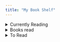 ```yaml
---
title: "My Book Shelf"
---
```

<section>
<details class="tree-nav__item is-expandable">
<summary class="tree-nav__item-title"> Currently Reading </summary> 
   
      <details class="tree-nav__item is-expandable">
            <summary class="tree-nav__item-title"> Behold the Leviathan: The Unusual Rise of Modern India </summary>

            <ul>
              <li> Author : Saurabh Mukherjee </li>
              <li> Summary : </li>
            </ul>
      </details>

      <details class="tree-nav__item is-expandable">
            <summary class="tree-nav__item-title"> Shoe Dog </summary>

            <ul>
              <li> Author : Phil Knight </li>
              <li> Summary : </li>
            </ul>
      </details>
      
</details>

<details class="tree-nav__item is-expandable">
<summary class="tree-nav__item-title"> Books read </summary>

      <details class="tree-nav__item is-expandable">
            <summary class="tree-nav__item-title"> Ikigai </summary>

            <ul>
              <li> Author </li>
              <li> Summary </li>
            </ul>
      </details>
      <details class="tree-nav__item is-expandable">
            <summary class="tree-nav__item-title"> Show Your Work </summary>

            <ul>
              <li> Author </li>
              <li> Summary </li>
            </ul>
      </details>
       <details class="tree-nav__item is-expandable">
            <summary class="tree-nav__item-title"> Steal Like an Artist </summary>

            <ul>
              <li> Author </li>
              <li> Summary </li>
            </ul>
      </details>
  
</details>

<details class="tree-nav__item is-expandable">
<summary class="tree-nav__item-title"> To Read </summary>
   
      <details class="tree-nav__item is-expandable">
          <summary class="tree-nav__item-title"> 1. Laughable Loves </summary>
      
          <ul>
            <li> Author: Milan Kundera </li>
            <li> Summary: </li>
          </ul>
      </details> 
      
      <details class="tree-nav__item is-expandable">
          <summary class="tree-nav__item-title"> 2. Mourinho: Further Anatomy Of A Winner </summary>
      
          <ul>
            <li> Author: </li>
            <li> Summary: </li>
          </ul>
      </details> 
      
      <details class="tree-nav__item is-expandable">
          <summary class="tree-nav__item-title"> 3. Coaching Beyond </summary>
      
          <ul>
            <li> Author: </li>
            <li> Summary: </li>
          </ul>
      </details> 
      
      <details class="tree-nav__item is-expandable">
          <summary class="tree-nav__item-title"> 4. How To Build A Car </summary>
      
          <ul>
            <li> Author: </li>
            <li> Summary: </li>
          </ul>
      </details> 
      
      <details class="tree-nav__item is-expandable">
          <summary class="tree-nav__item-title"> 5. Total Competition </summary>
      
          <ul>
            <li> Author: </li>
            <li> Summary: </li>
          </ul>
      </details> 
      
      <details class="tree-nav__item is-expandable">
          <summary class="tree-nav__item-title"> 6. Complete Book Of Chess Strategy </summary>
      
          <ul>
            <li> Author: </li>
            <li> Summary: </li>
          </ul>
      </details> 
      
      <details class="tree-nav__item is-expandable">
          <summary class="tree-nav__item-title"> 7. The Mechanic </summary>
      
          <ul>
            <li> Author: </li>
            <li> Summary: </li>
          </ul>
      </details> 
      
      <details class="tree-nav__item is-expandable">
          <summary class="tree-nav__item-title"> 8. Bks Cricket Coaching Manual </summary>
      
          <ul>
            <li> Author: </li>
            <li> Summary: </li>
          </ul>
      </details> 
      
      <details class="tree-nav__item is-expandable">
          <summary class="tree-nav__item-title"> 9. Bowl. Sleep. Repeat </summary>
      
          <ul>
            <li> Author: </li>
            <li> Summary: </li>
          </ul>
      </details> 
      
      <details class="tree-nav__item is-expandable">
          <summary class="tree-nav__item-title"> 10. The Fast Bowler'S Bible </summary>
      
          <ul>
            <li> Author: </li>
            <li> Summary: </li>
          </ul>
      </details> 
      
      <details class="tree-nav__item is-expandable">
          <summary class="tree-nav__item-title"> 11. My Inventions, Autobiography Of Nikola Tesla </summary>
      
          <ul>
            <li> Author: </li>
            <li> Summary: </li>
          </ul>
      </details> 
      
      <details class="tree-nav__item is-expandable">
          <summary class="tree-nav__item-title"> 12. The Theory Of Everything </summary>
      
          <ul>
            <li> Author: </li>
            <li> Summary: </li>
          </ul>
      </details> 
      
      <details class="tree-nav__item is-expandable">
          <summary class="tree-nav__item-title"> 13. Black Holes : The Reith Lectures </summary>
      
          <ul>
            <li> Author: </li>
            <li> Summary: </li>
          </ul>
      </details> 
      
      <details class="tree-nav__item is-expandable">
          <summary class="tree-nav__item-title"> 14. A Brief History Of Time </summary>
      
          <ul>
            <li> Author: </li>
            <li> Summary: </li>
          </ul>
      </details> 
      
      <details class="tree-nav__item is-expandable">
          <summary class="tree-nav__item-title"> 15. Brief Answers To The Big Questions </summary>
      
          <ul>
            <li> Author: </li>
            <li> Summary: </li>
          </ul>
      </details> 
      
      <details class="tree-nav__item is-expandable">
          <summary class="tree-nav__item-title"> 16. The Grand Design </summary>
      
          <ul>
            <li> Author: </li>
            <li> Summary: </li>
          </ul>
      </details> 
      
      <details class="tree-nav__item is-expandable">
          <summary class="tree-nav__item-title"> 17. Brief Answers To The Big Questions </summary>
      
          <ul>
            <li> Author: </li>
            <li> Summary: </li>
          </ul>
      </details> 
      
      <details class="tree-nav__item is-expandable">
          <summary class="tree-nav__item-title"> 18. The Universe In A Nutshell </summary>
      
          <ul>
            <li> Author: </li>
            <li> Summary: </li>
          </ul>
      </details> 
      
      <details class="tree-nav__item is-expandable">
          <summary class="tree-nav__item-title"> 19. The Nature Of Space And Time </summary>
      
          <ul>
            <li> Author: </li>
            <li> Summary: </li>
          </ul>
      </details> 
      
      <details class="tree-nav__item is-expandable">
          <summary class="tree-nav__item-title"> 20. My Brief History </summary>
      
          <ul>
            <li> Author: </li>
            <li> Summary: </li>
          </ul>
      </details> 
      
      <details class="tree-nav__item is-expandable">
          <summary class="tree-nav__item-title"> 21. The World As I See It </summary>
      
          <ul>
            <li> Author: </li>
            <li> Summary: </li>
          </ul>
      </details> 
      
      <details class="tree-nav__item is-expandable">
          <summary class="tree-nav__item-title"> 22. Relativity: The Special And The General Theory </summary>
      
          <ul>
            <li> Author: </li>
            <li> Summary: </li>
          </ul>
      </details> 
      
      <details class="tree-nav__item is-expandable">
          <summary class="tree-nav__item-title"> 23. Ambuja Story </summary>
      
          <ul>
            <li> Author: </li>
            <li> Summary: </li>
          </ul>
      </details> 
      
      <details class="tree-nav__item is-expandable">
          <summary class="tree-nav__item-title"> 24. One Up On Wall Street </summary>
      
          <ul>
            <li> Author: </li>
            <li> Summary: </li>
          </ul>
      </details> 
      
      <details class="tree-nav__item is-expandable">
          <summary class="tree-nav__item-title"> 25. Beating The Street </summary>
      
          <ul>
            <li> Author: </li>
            <li> Summary: </li>
          </ul>
      </details> 
      
      <details class="tree-nav__item is-expandable">
          <summary class="tree-nav__item-title"> 26. The Psychology Of Money </summary>
      
          <ul>
            <li> Author: </li>
            <li> Summary: </li>
          </ul>
      </details> 
      
      <details class="tree-nav__item is-expandable">
          <summary class="tree-nav__item-title"> 27. The Mckinsey Mind </summary>
      
          <ul>
            <li> Author: </li>
            <li> Summary: </li>
          </ul>
      </details> 
      
      <details class="tree-nav__item is-expandable">
          <summary class="tree-nav__item-title"> 28. The Firm </summary>
      
          <ul>
            <li> Author: </li>
            <li> Summary: </li>
          </ul>
      </details> 
      
      <details class="tree-nav__item is-expandable">
          <summary class="tree-nav__item-title"> 29. Bad Blood </summary>
      
          <ul>
            <li> Author: </li>
            <li> Summary: </li>
          </ul>
      </details> 
      
      <details class="tree-nav__item is-expandable">
          <summary class="tree-nav__item-title"> 30. Bottle Of Lies </summary>
      
          <ul>
            <li> Author: </li>
            <li> Summary: </li>
          </ul>
      </details> 
      
      <details class="tree-nav__item is-expandable">
          <summary class="tree-nav__item-title"> 31. Empire Of Pain </summary>
      
          <ul>
            <li> Author: </li>
            <li> Summary: </li>
          </ul>
      </details> 
      
      <details class="tree-nav__item is-expandable">
          <summary class="tree-nav__item-title"> 32. Chip War </summary>
      
          <ul>
            <li> Author: </li>
            <li> Summary: </li>
          </ul>
      </details> 
      
      <details class="tree-nav__item is-expandable">
          <summary class="tree-nav__item-title"> 33. The World For Sale </summary>
      
          <ul>
            <li> Author: </li>
            <li> Summary: </li>
          </ul>
      </details> 
      
      <details class="tree-nav__item is-expandable">
          <summary class="tree-nav__item-title"> 34. How The World Really Works </summary>
      
          <ul>
            <li> Author: </li>
            <li> Summary: </li>
          </ul>
      </details> 
      
      <details class="tree-nav__item is-expandable">
          <summary class="tree-nav__item-title"> 35. Why We Get Sick </summary>
      
          <ul>
            <li> Author: </li>
            <li> Summary: </li>
          </ul>
      </details> 
      
      <details class="tree-nav__item is-expandable">
          <summary class="tree-nav__item-title"> 36. Insurance Company Pricing Secrets Revealed </summary>
      
          <ul>
            <li> Author: </li>
            <li> Summary: </li>
          </ul>
      </details> 
      
      <details class="tree-nav__item is-expandable">
          <summary class="tree-nav__item-title"> 37. Blood And Oil </summary>
      
          <ul>
            <li> Author: </li>
            <li> Summary: </li>
          </ul>
      </details> 
      
      <details class="tree-nav__item is-expandable">
          <summary class="tree-nav__item-title"> 38. Steve Jobs (Pb) </summary>
      
          <ul>
            <li> Author: </li>
            <li> Summary: </li>
          </ul>
      </details> 
      
      <details class="tree-nav__item is-expandable">
          <summary class="tree-nav__item-title"> 39. My Life In Full </summary>
      
          <ul>
            <li> Author: </li>
            <li> Summary: </li>
          </ul>
      </details> 
      
      <details class="tree-nav__item is-expandable">
          <summary class="tree-nav__item-title"> 40. The Mom Test </summary>
      
          <ul>
            <li> Author: </li>
            <li> Summary: </li>
          </ul>
      </details> 
      
      <details class="tree-nav__item is-expandable">
          <summary class="tree-nav__item-title"> 41. Jony Ive </summary>
      
          <ul>
            <li> Author: </li>
            <li> Summary: </li>
          </ul>
      </details> 
      
      <details class="tree-nav__item is-expandable">
          <summary class="tree-nav__item-title"> 42. Insanely Simple </summary>
      
          <ul>
            <li> Author: </li>
            <li> Summary: </li>
          </ul>
      </details> 
      
      <details class="tree-nav__item is-expandable">
          <summary class="tree-nav__item-title"> 43. User Friendly </summary>
      
          <ul>
            <li> Author: </li>
            <li> Summary: </li>
          </ul>
      </details> 
      
      <details class="tree-nav__item is-expandable">
          <summary class="tree-nav__item-title"> 44. Design As Art </summary>
      
          <ul>
            <li> Author: </li>
            <li> Summary: </li>
          </ul>
      </details> 
      
      <details class="tree-nav__item is-expandable">
          <summary class="tree-nav__item-title"> 45. Design Is Storytelling </summary>
      
          <ul>
            <li> Author: </li>
            <li> Summary: </li>
          </ul>
      </details> 
      
      <details class="tree-nav__item is-expandable">
          <summary class="tree-nav__item-title"> 46. Creative Confidence </summary>
      
          <ul>
            <li> Author: </li>
            <li> Summary: </li>
          </ul>
      </details> 
      
      <details class="tree-nav__item is-expandable">
          <summary class="tree-nav__item-title"> 47. The Creative Act </summary>
      
          <ul>
            <li> Author: </li>
            <li> Summary: </li>
          </ul>
      </details> 
      
      <details class="tree-nav__item is-expandable">
          <summary class="tree-nav__item-title"> 48. Actionable Gamification </summary>
      
          <ul>
            <li> Author: </li>
            <li> Summary: </li>
          </ul>
      </details> 
      
      <details class="tree-nav__item is-expandable">
          <summary class="tree-nav__item-title"> 49. Never Too Big To Fail (Hb) </summary>
      
          <ul>
            <li> Author: </li>
            <li> Summary: </li>
          </ul>
      </details> 
      
      <details class="tree-nav__item is-expandable">
          <summary class="tree-nav__item-title"> 50. Pandemonium </summary>
      
          <ul>
            <li> Author: </li>
            <li> Summary: </li>
          </ul>
      </details> 
      
      <details class="tree-nav__item is-expandable">
          <summary class="tree-nav__item-title"> 51. I Do What I Do </summary>
      
          <ul>
            <li> Author: </li>
            <li> Summary: </li>
          </ul>
      </details> 
      
      <details class="tree-nav__item is-expandable">
          <summary class="tree-nav__item-title"> 52. Debrief To Win </summary>
      
          <ul>
            <li> Author: </li>
            <li> Summary: </li>
          </ul>
      </details> 
      
      <details class="tree-nav__item is-expandable">
          <summary class="tree-nav__item-title"> 53. Why I Am Paying More </summary>
      
          <ul>
            <li> Author: </li>
            <li> Summary: </li>
          </ul>
      </details> 
      
      <details class="tree-nav__item is-expandable">
          <summary class="tree-nav__item-title"> 54. Range </summary>
      
          <ul>
            <li> Author: </li>
            <li> Summary: </li>
          </ul>
      </details> 
      
      <details class="tree-nav__item is-expandable">
          <summary class="tree-nav__item-title"> 55. The Paradox Of Choice </summary>
      
          <ul>
            <li> Author: </li>
            <li> Summary: </li>
          </ul>
      </details> 
      
      <details class="tree-nav__item is-expandable">
          <summary class="tree-nav__item-title"> 56. The India Way: Strategies For An Uncertain World </summary>
      
          <ul>
            <li> Author: </li>
            <li> Summary: </li>
          </ul>
      </details> 
      
      <details class="tree-nav__item is-expandable">
          <summary class="tree-nav__item-title"> 57. A New Idea Of India </summary>
      
          <ul>
            <li> Author: </li>
            <li> Summary: </li>
          </ul>
      </details> 
      
      <details class="tree-nav__item is-expandable">
          <summary class="tree-nav__item-title"> 58. Bad Money </summary>
      
          <ul>
            <li> Author: </li>
            <li> Summary: </li>
          </ul>
      </details> 
      
      <details class="tree-nav__item is-expandable">
          <summary class="tree-nav__item-title"> 59. The Deficit Myth </summary>
      
          <ul>
            <li> Author: </li>
            <li> Summary: </li>
          </ul>
      </details> 
      
      <details class="tree-nav__item is-expandable">
          <summary class="tree-nav__item-title"> 60. Economist In The Real World, An </summary>
      
          <ul>
            <li> Author: </li>
            <li> Summary: </li>
          </ul>
      </details> 
      
      <details class="tree-nav__item is-expandable">
          <summary class="tree-nav__item-title"> 61. Poor Economics </summary>
      
          <ul>
            <li> Author: </li>
            <li> Summary: </li>
          </ul>
      </details> 
      
      <details class="tree-nav__item is-expandable">
          <summary class="tree-nav__item-title"> 62. Good Economics For Hard Times </summary>
      
          <ul>
            <li> Author: </li>
            <li> Summary: </li>
          </ul>
      </details> 
      
      <details class="tree-nav__item is-expandable">
          <summary class="tree-nav__item-title"> 63. The Wealth Of Nations </summary>
      
          <ul>
            <li> Author: </li>
            <li> Summary: </li>
          </ul>
      </details> 
      
      <details class="tree-nav__item is-expandable">
          <summary class="tree-nav__item-title"> 64. The Third Pillar </summary>
      
          <ul>
            <li> Author: </li>
            <li> Summary: </li>
          </ul>
      </details> 
      
      <details class="tree-nav__item is-expandable">
          <summary class="tree-nav__item-title"> 65. Method In The Madness </summary>
      
          <ul>
            <li> Author: </li>
            <li> Summary: </li>
          </ul>
      </details> 
      
      <details class="tree-nav__item is-expandable">
          <summary class="tree-nav__item-title"> 66. Getting India Back On Track </summary>
      
          <ul>
            <li> Author: </li>
            <li> Summary: </li>
          </ul>
      </details> 
      
      <details class="tree-nav__item is-expandable">
          <summary class="tree-nav__item-title"> 67. Indian Constitution </summary>
      
          <ul>
            <li> Author: </li>
            <li> Summary: </li>
          </ul>
      </details> 
      
      <details class="tree-nav__item is-expandable">
          <summary class="tree-nav__item-title"> 68. Winner Takes All </summary>
      
          <ul>
            <li> Author: </li>
            <li> Summary: </li>
          </ul>
      </details> 
      
      <details class="tree-nav__item is-expandable">
          <summary class="tree-nav__item-title"> 69. The Education Of An Idealist </summary>
      
          <ul>
            <li> Author: </li>
            <li> Summary: </li>
          </ul>
      </details> 
      
      <details class="tree-nav__item is-expandable">
          <summary class="tree-nav__item-title"> 70. The Economist S Hour </summary>
      
          <ul>
            <li> Author: </li>
            <li> Summary: </li>
          </ul>
      </details> 
      
      <details class="tree-nav__item is-expandable">
          <summary class="tree-nav__item-title"> 71. Has China Won </summary>
      
          <ul>
            <li> Author: </li>
            <li> Summary: </li>
          </ul>
      </details> 
      
      <details class="tree-nav__item is-expandable">
          <summary class="tree-nav__item-title"> 72. The Brussels Effect </summary>
      
          <ul>
            <li> Author: </li>
            <li> Summary: </li>
          </ul>
      </details> 
      
      <details class="tree-nav__item is-expandable">
          <summary class="tree-nav__item-title"> 73. The Hell Of Good Intentions </summary>
      
          <ul>
            <li> Author: </li>
            <li> Summary: </li>
          </ul>
      </details> 
      
      <details class="tree-nav__item is-expandable">
          <summary class="tree-nav__item-title"> 74. Choices: Inside The Making Of Indian Foreign Policy </summary>
      
          <ul>
            <li> Author: </li>
            <li> Summary: </li>
          </ul>
      </details> 
      
      <details class="tree-nav__item is-expandable">
          <summary class="tree-nav__item-title"> 75. India That Is Bharat </summary>
      
          <ul>
            <li> Author: </li>
            <li> Summary: </li>
          </ul>
      </details> 
      
      <details class="tree-nav__item is-expandable">
          <summary class="tree-nav__item-title"> 76. Principles </summary>
      
          <ul>
            <li> Author: </li>
            <li> Summary: </li>
          </ul>
      </details> 
      
      <details class="tree-nav__item is-expandable">
          <summary class="tree-nav__item-title"> 77. Atomic Habits </summary>
      
          <ul>
            <li> Author: </li>
            <li> Summary: </li>
          </ul>
      </details> 
      
      <details class="tree-nav__item is-expandable">
          <summary class="tree-nav__item-title"> 78. Factfulness </summary>
      
          <ul>
            <li> Author: </li>
            <li> Summary: </li>
          </ul>
      </details> 
      
      <details class="tree-nav__item is-expandable">
          <summary class="tree-nav__item-title"> 79. Thinking, Fast & Slow </summary>
      
          <ul>
            <li> Author: </li>
            <li> Summary: </li>
          </ul>
      </details> 
      
      <details class="tree-nav__item is-expandable">
          <summary class="tree-nav__item-title"> 80. Trillion Dollar Coach </summary>
      
          <ul>
            <li> Author: </li>
            <li> Summary: </li>
          </ul>
      </details> 
      
      <details class="tree-nav__item is-expandable">
          <summary class="tree-nav__item-title"> 81. Freedom From The Known </summary>
      
          <ul>
            <li> Author: </li>
            <li> Summary: </li>
          </ul>
      </details> 
      
      <details class="tree-nav__item is-expandable">
          <summary class="tree-nav__item-title"> 82. Think On These Things </summary>
      
          <ul>
            <li> Author: </li>
            <li> Summary: </li>
          </ul>
      </details> 
      
      <details class="tree-nav__item is-expandable">
          <summary class="tree-nav__item-title"> 83. Eat That Frog </summary>
      
          <ul>
            <li> Author: </li>
            <li> Summary: </li>
          </ul>
      </details> 
      
      <details class="tree-nav__item is-expandable">
          <summary class="tree-nav__item-title"> 84. How To Win Friends And Influence People </summary>
      
          <ul>
            <li> Author: </li>
            <li> Summary: </li>
          </ul>
      </details> 
      
      <details class="tree-nav__item is-expandable">
          <summary class="tree-nav__item-title"> 85. Inner Engineering </summary>
      
          <ul>
            <li> Author: </li>
            <li> Summary: </li>
          </ul>
      </details> 
      
      <details class="tree-nav__item is-expandable">
          <summary class="tree-nav__item-title"> 86. Rich Dad Poor Dad </summary>
      
          <ul>
            <li> Author: </li>
            <li> Summary: </li>
          </ul>
      </details> 
      
      <details class="tree-nav__item is-expandable">
          <summary class="tree-nav__item-title"> 87. Ikigai </summary>
      
          <ul>
            <li> Author: </li>
            <li> Summary: </li>
          </ul>
      </details> 
      
      <details class="tree-nav__item is-expandable">
          <summary class="tree-nav__item-title"> 88. The Hidden Hindu </summary>
      
          <ul>
            <li> Author: </li>
            <li> Summary: </li>
          </ul>
      </details> 
      
      <details class="tree-nav__item is-expandable">
          <summary class="tree-nav__item-title"> 89. The Butterfly Effect </summary>
      
          <ul>
            <li> Author: </li>
            <li> Summary: </li>
          </ul>
      </details> 
      
      <details class="tree-nav__item is-expandable">
          <summary class="tree-nav__item-title"> 90. 4 Hour Work Week </summary>
      
          <ul>
            <li> Author: </li>
            <li> Summary: </li>
          </ul>
      </details> 
      
      <details class="tree-nav__item is-expandable">
          <summary class="tree-nav__item-title"> 91. The 7 Habits Of Highly Effective People </summary>
      
          <ul>
            <li> Author: </li>
            <li> Summary: </li>
          </ul>
      </details> 
      
      <details class="tree-nav__item is-expandable">
          <summary class="tree-nav__item-title"> 92. Not Today: The 9 Habits Of Extreme Productivity </summary>
      
          <ul>
            <li> Author: </li>
            <li> Summary: </li>
          </ul>
      </details> 
      
      <details class="tree-nav__item is-expandable">
          <summary class="tree-nav__item-title"> 93. So Good They Can'T Ignore You: </summary>
      
          <ul>
            <li> Author: </li>
            <li> Summary: </li>
          </ul>
      </details> 
      
      <details class="tree-nav__item is-expandable">
          <summary class="tree-nav__item-title"> 94. Deep Work </summary>
      
          <ul>
            <li> Author: </li>
            <li> Summary: </li>
          </ul>
      </details> 
      
      <details class="tree-nav__item is-expandable">
          <summary class="tree-nav__item-title"> 95. Exotic Engineer Entrepreneur </summary>
      
          <ul>
            <li> Author: </li>
            <li> Summary: </li>
          </ul>
      </details> 
      
      <details class="tree-nav__item is-expandable">
          <summary class="tree-nav__item-title"> 96. Thousand Splendid Suns </summary>
      
          <ul>
            <li> Author: </li>
            <li> Summary: </li>
          </ul>
      </details> 
      
      <details class="tree-nav__item is-expandable">
          <summary class="tree-nav__item-title"> 97. Siddhartha By Hermann Hesse </summary>
      
          <ul>
            <li> Author: </li>
            <li> Summary: </li>
          </ul>
      </details> 
      
      <details class="tree-nav__item is-expandable">
          <summary class="tree-nav__item-title"> 98. Complete Adventures Of Feluda Vol.1 </summary>
      
          <ul>
            <li> Author: </li>
            <li> Summary: </li>
          </ul>
      </details> 
      
      <details class="tree-nav__item is-expandable">
          <summary class="tree-nav__item-title"> 99. Complete Adventures Of Feluda Vol.2 </summary>
      
          <ul>
            <li> Author: </li>
            <li> Summary: </li>
          </ul>
      </details> 
      
      <details class="tree-nav__item is-expandable">
          <summary class="tree-nav__item-title"> 100. Collected Short Stories </summary>
      
          <ul>
            <li> Author: </li>
            <li> Summary: </li>
          </ul>
      </details> 
      
      <details class="tree-nav__item is-expandable">
          <summary class="tree-nav__item-title"> 101. It Ends With Us </summary>
      
          <ul>
            <li> Author: </li>
            <li> Summary: </li>
          </ul>
      </details> 
      
      <details class="tree-nav__item is-expandable">
          <summary class="tree-nav__item-title"> 102. The Love Hypothesis </summary>
      
          <ul>
            <li> Author: </li>
            <li> Summary: </li>
          </ul>
      </details> 
      
      <details class="tree-nav__item is-expandable">
          <summary class="tree-nav__item-title"> 103. Red White Royal Blue </summary>
      
          <ul>
            <li> Author: </li>
            <li> Summary: </li>
          </ul>
      </details> 
      
      <details class="tree-nav__item is-expandable">
          <summary class="tree-nav__item-title"> 104. Elenor And Park </summary>
      
          <ul>
            <li> Author: </li>
            <li> Summary: </li>
          </ul>
      </details> 
      
      <details class="tree-nav__item is-expandable">
          <summary class="tree-nav__item-title"> 105. Elenor And Park </summary>
      
          <ul>
            <li> Author: </li>
            <li> Summary: </li>
          </ul>
      </details> 
      
      <details class="tree-nav__item is-expandable">
          <summary class="tree-nav__item-title"> 106. A Man Called Ove </summary>
      
          <ul>
            <li> Author: </li>
            <li> Summary: </li>
          </ul>
      </details> 
      
      <details class="tree-nav__item is-expandable">
          <summary class="tree-nav__item-title"> 107. Walk To Remember </summary>
      
          <ul>
            <li> Author: </li>
            <li> Summary: </li>
          </ul>
      </details> 
      
      <details class="tree-nav__item is-expandable">
          <summary class="tree-nav__item-title"> 108. November 9: A Novel </summary>
      
          <ul>
            <li> Author: </li>
            <li> Summary: </li>
          </ul>
      </details> 
      
      <details class="tree-nav__item is-expandable">
          <summary class="tree-nav__item-title"> 109. Love Story By Erich Segal </summary>
      
          <ul>
            <li> Author: </li>
            <li> Summary: </li>
          </ul>
      </details> 
      
      <details class="tree-nav__item is-expandable">
          <summary class="tree-nav__item-title"> 110. It Starts With Us </summary>
      
          <ul>
            <li> Author: </li>
            <li> Summary: </li>
          </ul>
      </details> 
      
      <details class="tree-nav__item is-expandable">
          <summary class="tree-nav__item-title"> 111. It Ends With Us </summary>
      
          <ul>
            <li> Author: </li>
            <li> Summary: </li>
          </ul>
      </details> 
      
      <details class="tree-nav__item is-expandable">
          <summary class="tree-nav__item-title"> 112. The Notebook: The Love Story To End All Love Stories </summary>
      
          <ul>
            <li> Author: </li>
            <li> Summary: </li>
          </ul>
      </details> 
      
      <details class="tree-nav__item is-expandable">
          <summary class="tree-nav__item-title"> 113. The Spanish Love Deception </summary>
      
          <ul>
            <li> Author: </li>
            <li> Summary: </li>
          </ul>
      </details> 
      
      <details class="tree-nav__item is-expandable">
          <summary class="tree-nav__item-title"> 114. The American Roommate Experiment </summary>
      
          <ul>
            <li> Author: </li>
            <li> Summary: </li>
          </ul>
      </details> 
      
      <details class="tree-nav__item is-expandable">
          <summary class="tree-nav__item-title"> 115. The Love Hypothesis </summary>
      
          <ul>
            <li> Author: </li>
            <li> Summary: </li>
          </ul>
      </details> 
      
      <details class="tree-nav__item is-expandable">
          <summary class="tree-nav__item-title"> 116. Twisted Love By Ana Huang </summary>
      
          <ul>
            <li> Author: </li>
            <li> Summary: </li>
          </ul>
      </details> 
      
      <details class="tree-nav__item is-expandable">
          <summary class="tree-nav__item-title"> 117. Twisted Games By Ana Huang </summary>
      
          <ul>
            <li> Author: </li>
            <li> Summary: </li>
          </ul>
      </details> 
      
      <details class="tree-nav__item is-expandable">
          <summary class="tree-nav__item-title"> 118. Twisted Hate By Ana Huang </summary>
      
          <ul>
            <li> Author: </li>
            <li> Summary: </li>
          </ul>
      </details> 
      
      <details class="tree-nav__item is-expandable">
          <summary class="tree-nav__item-title"> 119. Twisted Lies By Ana Huang </summary>
      
          <ul>
            <li> Author: </li>
            <li> Summary: </li>
          </ul>
      </details> 
      
      <details class="tree-nav__item is-expandable">
          <summary class="tree-nav__item-title"> 120. The Off Limits Rule </summary>
      
          <ul>
            <li> Author: </li>
            <li> Summary: </li>
          </ul>
      </details> 
      
      <details class="tree-nav__item is-expandable">
          <summary class="tree-nav__item-title"> 121. Icebreaker </summary>
      
          <ul>
            <li> Author: </li>
            <li> Summary: </li>
          </ul>
      </details> 
      
      <details class="tree-nav__item is-expandable">
          <summary class="tree-nav__item-title"> 122. Wildfire: A Novel </summary>
      
          <ul>
            <li> Author: </li>
            <li> Summary: </li>
          </ul>
      </details> 
      
      <details class="tree-nav__item is-expandable">
          <summary class="tree-nav__item-title"> 123. Fangirl </summary>
      
          <ul>
            <li> Author: </li>
            <li> Summary: </li>
          </ul>
      </details> 
      
      <details class="tree-nav__item is-expandable">
          <summary class="tree-nav__item-title"> 124. Final Offer </summary>
      
          <ul>
            <li> Author: </li>
            <li> Summary: </li>
          </ul>
      </details> 
      
      <details class="tree-nav__item is-expandable">
          <summary class="tree-nav__item-title"> 125. A Million Kisses In Your Lifetime </summary>
      
          <ul>
            <li> Author: </li>
            <li> Summary: </li>
          </ul>
      </details> 
      
      <details class="tree-nav__item is-expandable">
          <summary class="tree-nav__item-title"> 126. The Cheat Sheet </summary>
      
          <ul>
            <li> Author: </li>
            <li> Summary: </li>
          </ul>
      </details> 
      
      <details class="tree-nav__item is-expandable">
          <summary class="tree-nav__item-title"> 127. Love Theoretically </summary>
      
          <ul>
            <li> Author: </li>
            <li> Summary: </li>
          </ul>
      </details> 
      
      <details class="tree-nav__item is-expandable">
          <summary class="tree-nav__item-title"> 128. Love On The Brain </summary>
      
          <ul>
            <li> Author: </li>
            <li> Summary: </li>
          </ul>
      </details> 
      
      <details class="tree-nav__item is-expandable">
          <summary class="tree-nav__item-title"> 129. Hook, Line, And Sinker </summary>
      
          <ul>
            <li> Author: </li>
            <li> Summary: </li>
          </ul>
      </details> 
      
      <details class="tree-nav__item is-expandable">
          <summary class="tree-nav__item-title"> 130. The Hating Game: </summary>
      
          <ul>
            <li> Author: </li>
            <li> Summary: </li>
          </ul>
      </details> 
      
      <details class="tree-nav__item is-expandable">
          <summary class="tree-nav__item-title"> 131. How To Not Die Alone </summary>
      
          <ul>
            <li> Author: </li>
            <li> Summary: </li>
          </ul>
      </details> 
      
      <details class="tree-nav__item is-expandable">
          <summary class="tree-nav__item-title"> 132. Wish I Could Tell You </summary>
      
          <ul>
            <li> Author: </li>
            <li> Summary: </li>
          </ul>
      </details> 
      
      <details class="tree-nav__item is-expandable">
          <summary class="tree-nav__item-title"> 133. Be My Perfect Ending </summary>
      
          <ul>
            <li> Author: </li>
            <li> Summary: </li>
          </ul>
      </details> 
      
      <details class="tree-nav__item is-expandable">
          <summary class="tree-nav__item-title"> 134. Write Me A Love Story </summary>
      
          <ul>
            <li> Author: </li>
            <li> Summary: </li>
          </ul>
      </details> 
      
      <details class="tree-nav__item is-expandable">
          <summary class="tree-nav__item-title"> 135. Cross Your Heart, Take My Name </summary>
      
          <ul>
            <li> Author: </li>
            <li> Summary: </li>
          </ul>
      </details> 
      
      <details class="tree-nav__item is-expandable">
          <summary class="tree-nav__item-title"> 136. One Arranged Murder </summary>
      
          <ul>
            <li> Author: </li>
            <li> Summary: </li>
          </ul>
      </details> 
      
      <details class="tree-nav__item is-expandable">
          <summary class="tree-nav__item-title"> 137. Something I Never Told You </summary>
      
          <ul>
            <li> Author: </li>
            <li> Summary: </li>
          </ul>
      </details> 
      
      <details class="tree-nav__item is-expandable">
          <summary class="tree-nav__item-title"> 138. You Only Live Once </summary>
      
          <ul>
            <li> Author: </li>
            <li> Summary: </li>
          </ul>
      </details> 
      
      <details class="tree-nav__item is-expandable">
          <summary class="tree-nav__item-title"> 139. Ugly Love </summary>
      
          <ul>
            <li> Author: </li>
            <li> Summary: </li>
          </ul>
      </details> 
      
      <details class="tree-nav__item is-expandable">
          <summary class="tree-nav__item-title"> 140. After Perfect By Maan Gabriel </summary>
      
          <ul>
            <li> Author: </li>
            <li> Summary: </li>
          </ul>
      </details> 
      
      <details class="tree-nav__item is-expandable">
          <summary class="tree-nav__item-title"> 141. Fake It Till You Bake It By Jamie Wesley </summary>
      
          <ul>
            <li> Author: </li>
            <li> Summary: </li>
          </ul>
      </details> 
      
      <details class="tree-nav__item is-expandable">
          <summary class="tree-nav__item-title"> 142. Archer’S Voice By Mia Sheridan </summary>
      
          <ul>
            <li> Author: </li>
            <li> Summary: </li>
          </ul>
      </details> 
      
      <details class="tree-nav__item is-expandable">
          <summary class="tree-nav__item-title"> 143. Things We Hide From The Light </summary>
      
          <ul>
            <li> Author: </li>
            <li> Summary: </li>
          </ul>
      </details> 
      
      <details class="tree-nav__item is-expandable">
          <summary class="tree-nav__item-title"> 144. Things We Hide From The Light </summary>
      
          <ul>
            <li> Author: </li>
            <li> Summary: </li>
          </ul>
      </details> 
      
      <details class="tree-nav__item is-expandable">
          <summary class="tree-nav__item-title"> 145. Things We Never Got Over </summary>
      
          <ul>
            <li> Author: </li>
            <li> Summary: </li>
          </ul>
      </details> 
      
      <details class="tree-nav__item is-expandable">
          <summary class="tree-nav__item-title"> 146. You'Ve Reached Sam: </summary>
      
          <ul>
            <li> Author: </li>
            <li> Summary: </li>
          </ul>
      </details> 
      
      <details class="tree-nav__item is-expandable">
          <summary class="tree-nav__item-title"> 147. The Fine Print By Lauren Asher </summary>
      
          <ul>
            <li> Author: </li>
            <li> Summary: </li>
          </ul>
      </details> 
      
      <details class="tree-nav__item is-expandable">
          <summary class="tree-nav__item-title"> 148. I Think I Love You </summary>
      
          <ul>
            <li> Author: </li>
            <li> Summary: </li>
          </ul>
      </details> 
      
      <details class="tree-nav__item is-expandable">
          <summary class="tree-nav__item-title"> 149. I Too Had A Love Story </summary>
      
          <ul>
            <li> Author: </li>
            <li> Summary: </li>
          </ul>
      </details> 
      
      <details class="tree-nav__item is-expandable">
          <summary class="tree-nav__item-title"> 150. Can Love Happen Twice ? </summary>
      
          <ul>
            <li> Author: </li>
            <li> Summary: </li>
          </ul>
      </details> 
      
      <details class="tree-nav__item is-expandable">
          <summary class="tree-nav__item-title"> 151. A Thousand Boy Kisses By Tillie Cole </summary>
      
          <ul>
            <li> Author: </li>
            <li> Summary: </li>
          </ul>
      </details> 
      
      <details class="tree-nav__item is-expandable">
          <summary class="tree-nav__item-title"> 152. Night Road </summary>
      
          <ul>
            <li> Author: </li>
            <li> Summary: </li>
          </ul>
      </details> 
      
      <details class="tree-nav__item is-expandable">
          <summary class="tree-nav__item-title"> 153. Redeeming Love </summary>
      
          <ul>
            <li> Author: </li>
            <li> Summary: </li>
          </ul>
      </details> 
      
      <details class="tree-nav__item is-expandable">
          <summary class="tree-nav__item-title"> 154. Between Shades Of Gray </summary>
      
          <ul>
            <li> Author: </li>
            <li> Summary: </li>
          </ul>
      </details> 
      
      <details class="tree-nav__item is-expandable">
          <summary class="tree-nav__item-title"> 155. Love And Other Words </summary>
      
          <ul>
            <li> Author: </li>
            <li> Summary: </li>
          </ul>
      </details> 
      
      <details class="tree-nav__item is-expandable">
          <summary class="tree-nav__item-title"> 156. The Summer I Turned Pretty By Jenny Han </summary>
      
          <ul>
            <li> Author: </li>
            <li> Summary: </li>
          </ul>
      </details> 
      
      <details class="tree-nav__item is-expandable">
          <summary class="tree-nav__item-title"> 157. The French Gardener </summary>
      
          <ul>
            <li> Author: </li>
            <li> Summary: </li>
          </ul>
      </details> 
      
      <details class="tree-nav__item is-expandable">
          <summary class="tree-nav__item-title"> 158. Punk 57 </summary>
      
          <ul>
            <li> Author: </li>
            <li> Summary: </li>
          </ul>
      </details> 
      
      <details class="tree-nav__item is-expandable">
          <summary class="tree-nav__item-title"> 159. Boyfriend Material </summary>
      
          <ul>
            <li> Author: </li>
            <li> Summary: </li>
          </ul>
      </details> 

      <details class="tree-nav__item is-expandable">
          <summary class="tree-nav__item-title"> 160. How to Be the Love You Seek: Break Cycles, Find Peace, and Heal Your Relationships </summary>
      
          <ul>
            <li> Author: Nicole LePera </li>
            <li> Summary: </li>
          </ul>
      </details> 

      <details class="tree-nav__item is-expandable">
          <summary class="tree-nav__item-title"> 161. How to Do the Work: Recognize Your Patterns, Heal from Your Past, and Create Your Self  </summary>
      
          <ul>
            <li> Author: Nicole LePera </li>
            <li> Summary: </li>
          </ul>
      </details> 

      <details class="tree-nav__item is-expandable">
          <summary class="tree-nav__item-title"> 162. How to Meet Your Self: The Workbook for Self-Discovery </summary>
      
          <ul>
            <li> Author: Nicole LePera </li>
            <li> Summary: </li>
          </ul>
      </details> 
    

</details>
</section>
